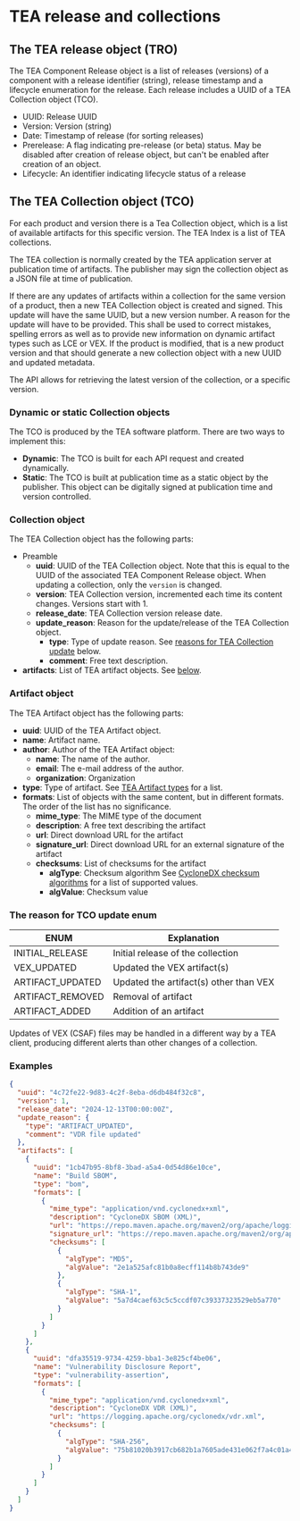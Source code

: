 # TEA release and collections

## The TEA release object (TRO)

The TEA Component Release object is a list of releases (versions) of a component
with a release identifier (string), release timestamp and a lifecycle
enumeration for the release. Each release includes a UUID of a 
TEA Collection object (TCO).

* UUID: Release UUID
* Version: Version (string)
* Date: Timestamp of release (for sorting releases)
* Prerelease: A flag indicating pre-release (or beta) status. May be disabled
  after creation of release object, but can't be enabled after creation of
  an object.
* Lifecycle: An identifier indicating lifecycle status of a release

## The TEA Collection object (TCO)

For each product and version there is a Tea Collection object, which is a list
of available artifacts for this specific version. The TEA Index is a list of
TEA collections.

The TEA collection is normally created by the TEA application server at
publication time of artifacts. The publisher may sign the collection
object as a JSON file at time of publication.

If there are any updates of artifacts within a collection for the same
version of a product, then a new TEA Collection object is created and signed.
This update will have the same UUID, but a new version number. A reason
for the update will have to be provided. This shall be used to
correct mistakes, spelling errors as well as to provide new information
on dynamic artifact types such as LCE or VEX. If the product
is modified, that is a new product version and that should generate
a new collection object with a new UUID and updated metadata.

The API allows for retrieving the latest version of the collection,
or a specific version.

### Dynamic or static Collection objects

The TCO is produced by the TEA software platform. There are two ways
to implement this:

* __Dynamic__: The TCO is built for each API request and created
  dynamically.
* __Static__: The TCO is built at publication time as a static
  object by the publisher. This object can be digitally signed at
  publication time and version controlled.

### Collection object

The TEA Collection object has the following parts:

- Preamble
  - __uuid__: UUID of the TEA Collection object.
    Note that this is equal to the UUID of the associated TEA Component Release object.
    When updating a collection, only the `version` is changed.
  - __version__: TEA Collection version, incremented each time its content changes.
    Versions start with 1.
  - __release_date__: TEA Collection version release date.
  - __update_reason__: Reason for the update/release of the TEA Collection object.
    - __type__: Type of update reason.
      See [reasons for TEA Collection update](#the-reason-for-tco-update-enum) below.
    - __comment__: Free text description.
- __artifacts__: List of TEA artifact objects.
  See [below](#artifact-object).

### Artifact object

The TEA Artifact object has the following parts:

- __uuid__: UUID of the TEA Artifact object.
- __name__: Artifact name.
- __author__: Author of the TEA Artifact object:
  - __name__: The name of the author.
  - __email__: The e-mail address of the author.
  - __organization__: Organization
- __type__: Type of artifact.
  See [TEA Artifact types](../tea-artifact/tea-artifact.md) for a list.
- __formats__: List of objects with the same content, but in different formats.
  The order of the list has no significance.
  - __mime_type__: The MIME type of the document
  - __description__: A free text describing the artifact
  - __url__: Direct download URL for the artifact
  - __signature_url__: Direct download URL for an external signature of the artifact
  - __checksums__: List of checksums for the artifact
    - __algType__: Checksum algorithm
      See [CycloneDX checksum algorithms](https://cyclonedx.org/docs/1.6/json/#components_items_hashes_items_alg) for a list of supported values.
    - __algValue__: Checksum value

### The reason for TCO update enum

| ENUM             | Explanation                            |
|------------------|----------------------------------------|
| INITIAL_RELEASE  | Initial release of the collection      |
| VEX_UPDATED      | Updated the VEX artifact(s)            |
| ARTIFACT_UPDATED | Updated the artifact(s) other than VEX |
| ARTIFACT_REMOVED | Removal of artifact                    |
| ARTIFACT_ADDED   | Addition of an artifact                |

Updates of VEX (CSAF) files may be handled in a different way by a TEA client,
producing different alerts than other changes of a collection.

### Examples

```json
{
  "uuid": "4c72fe22-9d83-4c2f-8eba-d6db484f32c8",
  "version": 1,
  "release_date": "2024-12-13T00:00:00Z",
  "update_reason": {
    "type": "ARTIFACT_UPDATED",
    "comment": "VDR file updated"
  },
  "artifacts": [
    {
      "uuid": "1cb47b95-8bf8-3bad-a5a4-0d54d86e10ce",
      "name": "Build SBOM",
      "type": "bom",
      "formats": [
        {
          "mime_type": "application/vnd.cyclonedx+xml",
          "description": "CycloneDX SBOM (XML)",
          "url": "https://repo.maven.apache.org/maven2/org/apache/logging/log4j/log4j-core/2.24.3/log4j-core-2.24.3-cyclonedx.xml",
          "signature_url": "https://repo.maven.apache.org/maven2/org/apache/logging/log4j/log4j-core/2.24.3/log4j-core-2.24.3-cyclonedx.xml.asc",
          "checksums": [
            {
              "algType": "MD5",
              "algValue": "2e1a525afc81b0a8ecff114b8b743de9"
            },
            {
              "algType": "SHA-1",
              "algValue": "5a7d4caef63c5c5ccdf07c39337323529eb5a770"
            }
          ]
        }
      ]
    },
    {
      "uuid": "dfa35519-9734-4259-bba1-3e825cf4be06",
      "name": "Vulnerability Disclosure Report",
      "type": "vulnerability-assertion",
      "formats": [
        {
          "mime_type": "application/vnd.cyclonedx+xml",
          "description": "CycloneDX VDR (XML)",
          "url": "https://logging.apache.org/cyclonedx/vdr.xml",
          "checksums": [
            {
              "algType": "SHA-256",
              "algValue": "75b81020b3917cb682b1a7605ade431e062f7a4c01a412f0b87543b6e995ad2a"
            }
          ]
        }
      ]
    }
  ]
}
```
